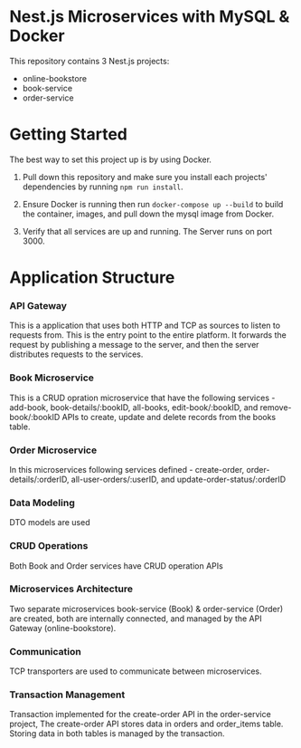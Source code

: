 # Nest.js Microservices with MySQL & Docker

This repository contains 3 Nest.js projects:

- online-bookstore
- book-service
- order-service

# Getting Started

The best way to set this project up is by using Docker.

1. Pull down this repository and make sure you install each projects' dependencies by running `npm run install`.

2. Ensure Docker is running then run `docker-compose up --build` to build the container, images, and pull down the mysql image from Docker.

3. Verify that all services are up and running. The Server runs on port 3000.

# Application Structure

### API Gateway

This is a application that uses both HTTP and TCP as sources to listen to requests from. This is the entry point to the entire platform. It forwards the request by publishing a message to the server, and then the server distributes requests to the services.

### Book Microservice

This is a CRUD opration microservice that have the following services - add-book, book-details/:bookID, all-books, edit-book/:bookID, and remove-book/:bookID APIs to create, update and delete records from the books table.

### Order Microservice

In this microservices following services defined - create-order, order-details/:orderID, all-user-orders/:userID, and update-order-status/:orderID

### Data Modeling
DTO models are used

### CRUD Operations
Both Book and Order services have CRUD operation APIs

### Microservices Architecture
Two separate microservices book-service (Book) & order-service (Order) are created, both are internally connected, and managed by the API Gateway (online-bookstore).

### Communication
TCP transporters are used to communicate between microservices.

### Transaction Management
Transaction implemented for the create-order API in the order-service project, The create-order API stores data in orders and order_items table. Storing data in both tables is managed by the transaction.